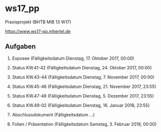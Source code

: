 # ws17_pp
Praxisprojekt (BHTB MIB 13 W17)

https://www.ws17-pp.mhertel.de

## Aufgaben

1. Exposee (Fälligkeitsdatum	Dienstag, 17. Oktober 2017, 00:00)

2. Status KW.41-42 (Fälligkeitsdatum	Dienstag, 24. Oktober 2017, 00:00)

3. Status KW.43-44 (Fälligkeitsdatum	Dienstag, 7. November 2017, 00:00)

4. Status KW.45-46 (Fälligkeitsdatum	Dienstag, 21. November 2017, 23:55)

5. Status KW.47-48 (Fälligkeitsdatum	Dienstag, 5. Dezember 2017, 23:55)

6. Status KW.49-02 (Fälligkeitsdatum	Dienstag, 16. Januar 2018, 23:55)

7. Abschlussdokument (Fälligkeitsdatum ...)

8. Folien / Präsentation (Fälligkeitsdatum	Samstag, 3. Februar 2018, 00:00)
